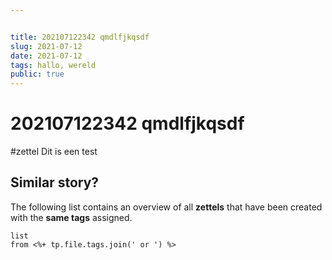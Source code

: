```yaml
---


title: 202107122342 qmdlfjkqsdf 
slug: 2021-07-12
date: 2021-07-12
tags: hallo, wereld
public: true
---
```


#  202107122342 qmdlfjkqsdf
#zettel 
Dit is een test

## Similar story?
The following list contains an overview of all **zettels** that have been created with the **same tags** assigned.
```dataview
list
from <%+ tp.file.tags.join(' or ') %> 
```